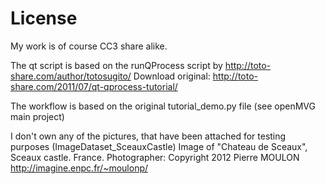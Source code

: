# License
My work is of course CC3 share alike.

The qt script is based on the runQProcess script by http://toto-share.com/author/totosugito/
Download original: http://toto-share.com/2011/07/qt-qprocess-tutorial/

The workflow is based on the original tutorial_demo.py file (see openMVG main project)

I don't own any of the pictures, that have been attached for testing purposes (ImageDataset_SceauxCastle) 
Image of "Chateau de Sceaux", Sceaux castle. France.
Photographer: Copyright 2012 Pierre MOULON http://imagine.enpc.fr/~moulonp/
